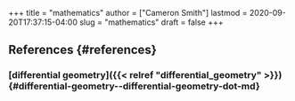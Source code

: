 +++
title = "mathematics"
author = ["Cameron Smith"]
lastmod = 2020-09-20T17:37:15-04:00
slug = "mathematics"
draft = false
+++

## References {#references}


### [differential geometry]({{< relref "differential_geometry" >}}) {#differential-geometry--differential-geometry-dot-md}
